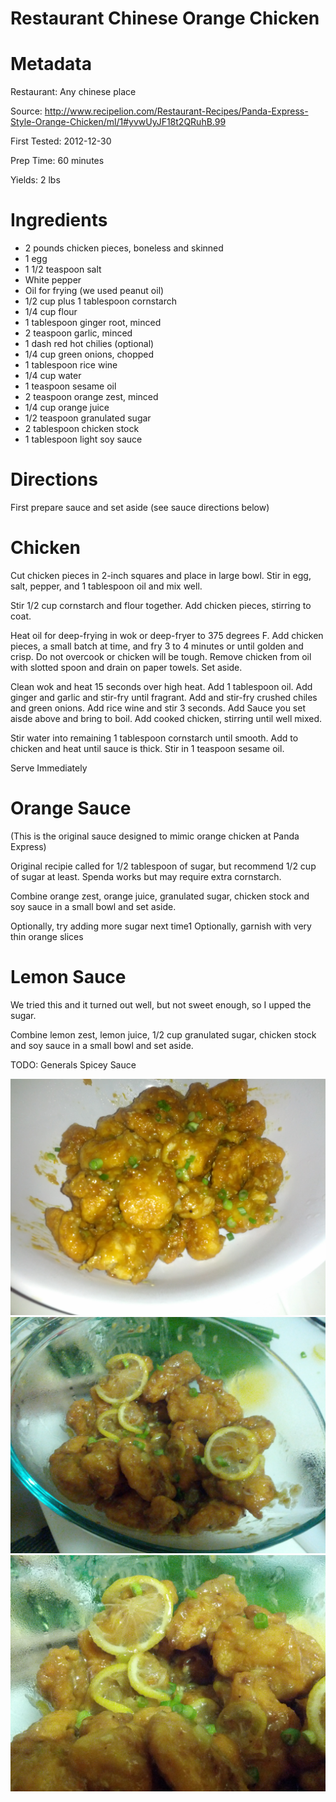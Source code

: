 Restaurant Chinese Orange Chicken
====

Metadata
====

Restaurant: Any chinese place

Source: http://www.recipelion.com/Restaurant-Recipes/Panda-Express-Style-Orange-Chicken/ml/1#yvwUyJF18t2QRuhB.99

First Tested: 2012-12-30

Prep Time: 60 minutes

Yields: 2 lbs

Ingredients
====

* 2 pounds chicken pieces, boneless and skinned
* 1 egg
* 1 1/2 teaspoon salt
* White pepper
* Oil for frying (we used peanut oil)
* 1/2 cup plus 1 tablespoon cornstarch
* 1/4 cup flour
* 1 tablespoon ginger root, minced
* 2 teaspoon garlic, minced
* 1 dash red hot chilies (optional)
* 1/4 cup green onions, chopped
* 1 tablespoon rice wine
* 1/4 cup water
* 1 teaspoon sesame oil
* 2 teaspoon orange zest, minced
* 1/4 cup orange juice
* 1/2 teaspoon granulated sugar
* 2 tablespoon chicken stock
* 1 tablespoon light soy sauce

Directions
====

First prepare sauce and set aside (see sauce directions below)

Chicken
====
Cut chicken pieces in 2-inch squares and place in large bowl. Stir in egg,
salt, pepper, and 1 tablespoon oil and mix well.
 
Stir 1/2 cup cornstarch and flour together. Add chicken pieces, stirring to
coat.
 
Heat oil for deep-frying in wok or deep-fryer to 375 degrees F. Add chicken
pieces, a small batch at time, and fry 3 to 4 minutes or until golden and
crisp. Do not overcook or chicken will be tough. Remove chicken from oil with
slotted spoon and drain on paper towels. Set aside.
 
Clean wok and heat 15 seconds over high heat. Add 1 tablespoon oil. Add ginger
and garlic and stir-fry until fragrant. Add and stir-fry crushed chiles and
green onions. Add rice wine and stir 3 seconds. Add Sauce you set aisde above
and bring to boil. Add cooked chicken, stirring until well mixed.
 
Stir water into remaining 1 tablespoon cornstarch until smooth. Add to chicken
and heat until sauce is thick. Stir in 1 teaspoon sesame oil.

Serve Immediately

Orange Sauce
====
(This is the original sauce designed to mimic orange chicken at Panda Express)

Original recipie called for 1/2 tablespoon of sugar, but recommend 1/2 cup of
sugar at least.  Spenda works but may require extra cornstarch.

Combine orange zest, orange juice, granulated sugar, chicken stock and soy
sauce in a small bowl and set aside.

Optionally, try adding more sugar next time1
Optionally, garnish with very thin orange slices

Lemon Sauce
====
We tried this and it turned out well, but not sweet enough, so I upped the sugar.

Combine lemon zest, lemon juice, 1/2 cup granulated sugar, chicken stock and soy
sauce in a small bowl and set aside.

TODO:  Generals Spicey Sauce

![Orange Chicken](orange-chicken.jpg)
![Lemon Chicken](lemon-chicken1.jpg)
![Lemon Chicken closeup](lemon-chicken2.jpg)

